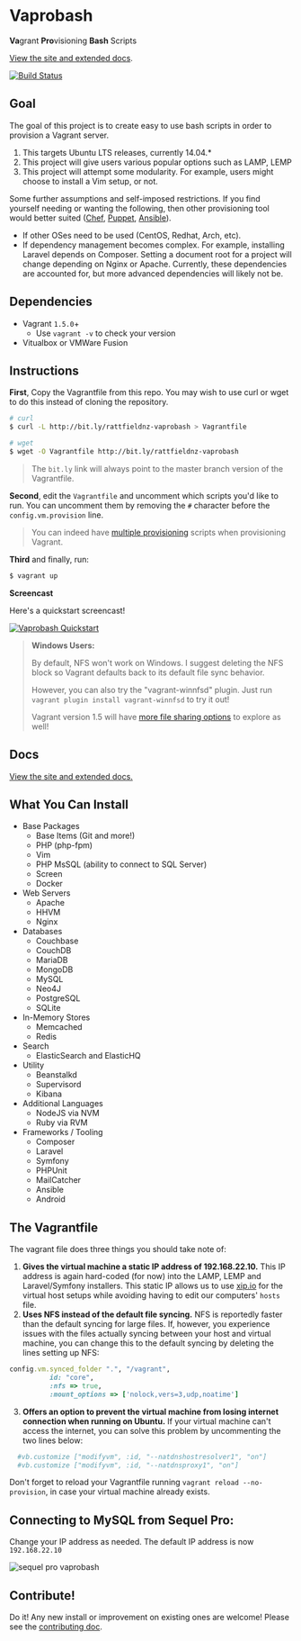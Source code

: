 # Vaprobash

**Va**&#x200B;grant **Pro**&#x200B;visioning **Bash** Scripts

[View the site and extended docs](http://fideloper.github.io/Vaprobash/index.html).

[![Build Status](https://travis-ci.org/rattfieldnz/Vaprobash.png?branch=master)](https://travis-ci.org/rattfieldnz/Vaprobash)

## Goal

The goal of this project is to create easy to use bash scripts in order to provision a Vagrant server.

1. This targets Ubuntu LTS releases, currently 14.04.*
2. This project will give users various popular options such as LAMP, LEMP
3. This project will attempt some modularity. For example, users might choose to install a Vim setup, or not.

Some further assumptions and self-imposed restrictions. If you find yourself needing or wanting the following, then other provisioning tool would better suited ([Chef](http://www.getchef.com), [Puppet](http://puppetlabs.com), [Ansible](http://www.ansibleworks.com)).

* If other OSes need to be used (CentOS, Redhat, Arch, etc).
* If dependency management becomes complex. For example, installing Laravel depends on Composer. Setting a document root for a project will change depending on Nginx or Apache. Currently, these dependencies are accounted for, but more advanced dependencies will likely not be.

## Dependencies

* Vagrant `1.5.0`+
    * Use `vagrant -v` to check your version
* Vitualbox or VMWare Fusion

## Instructions

**First**, Copy the Vagrantfile from this repo. You may wish to use curl or wget to do this instead of cloning the repository.

```bash
# curl
$ curl -L http://bit.ly/rattfieldnz-vaprobash > Vagrantfile

# wget
$ wget -O Vagrantfile http://bit.ly/rattfieldnz-vaprobash
```

> The `bit.ly` link will always point to the master branch version of the Vagrantfile.

**Second**, edit the `Vagrantfile` and uncomment which scripts you'd like to run. You can uncomment them by removing the `#` character before the `config.vm.provision` line.

> You can indeed have [multiple provisioning](http://docs.vagrantup.com/v2/provisioning/basic_usage.html) scripts when provisioning Vagrant.

**Third** and finally, run:

```bash
$ vagrant up
```

**Screencast**

Here's a quickstart screencast!

[<img src="https://secure-b.vimeocdn.com/ts/463/341/463341369_960.jpg" alt="Vaprobash Quickstart" style="max-width:100%"/>](http://vimeo.com/fideloper/vaprobash-quickstart)

> <strong>Windows Users:</strong>
>
> By default, NFS won't work on Windows. I suggest deleting the NFS block so Vagrant defaults back to its default file sync behavior.
>
> However, you can also try the "vagrant-winnfsd" plugin. Just run `vagrant plugin install vagrant-winnfsd` to try it out!
>
> Vagrant version 1.5 will have [more file sharing options](https://www.vagrantup.com/blog/feature-preview-vagrant-1-5-rsync.html) to explore as well!

## Docs

[View the site and extended docs.](http://fideloper.github.io/Vaprobash/index.html)

## What You Can Install

* Base Packages
	* Base Items (Git and more!)
	* PHP (php-fpm)
	* Vim
	* PHP MsSQL (ability to connect to SQL Server)
	* Screen
	* Docker
* Web Servers
	* Apache
	* HHVM
	* Nginx
* Databases
	* Couchbase
	* CouchDB
	* MariaDB
	* MongoDB
	* MySQL
	* Neo4J
	* PostgreSQL
	* SQLite
* In-Memory Stores
	* Memcached
	* Redis
* Search
	* ElasticSearch and ElasticHQ
* Utility
	* Beanstalkd
	* Supervisord
    * Kibana
* Additional Languages
	* NodeJS via NVM
	* Ruby via RVM
* Frameworks / Tooling
	* Composer
	* Laravel
	* Symfony
	* PHPUnit
	* MailCatcher
    * Ansible
	* Android

## The Vagrantfile

The vagrant file does three things you should take note of:

1. **Gives the virtual machine a static IP address of 192.168.22.10.** This IP address is again hard-coded (for now) into the LAMP, LEMP and Laravel/Symfony installers. This static IP allows us to use [xip.io](http://xip.io) for the virtual host setups while avoiding having to edit our computers' `hosts` file.
2. **Uses NFS instead of the default file syncing.** NFS is reportedly faster than the default syncing for large files. If, however, you experience issues with the files actually syncing between your host and virtual machine, you can change this to the default syncing by deleting the lines setting up NFS:

  ```ruby
  config.vm.synced_folder ".", "/vagrant",
            id: "core",
            :nfs => true,
            :mount_options => ['nolock,vers=3,udp,noatime']
  ```
3. **Offers an option to prevent the virtual machine from losing internet connection when running on Ubuntu.** If your virtual machine can't access the internet, you can solve this problem by uncommenting the two lines below:

  ```ruby
    #vb.customize ["modifyvm", :id, "--natdnshostresolver1", "on"]
    #vb.customize ["modifyvm", :id, "--natdnsproxy1", "on"]
  ```

  Don't forget to reload your Vagrantfile running `vagrant reload --no-provision`, in case your virtual machine already exists.

## Connecting to MySQL from Sequel Pro:

Change your IP address as needed. The default IP address is now `192.168.22.10`

![sequel pro vaprobash](http://fideloper.github.io/Vaprobash/img/sequel_pro.png)

## Contribute!

Do it! Any new install or improvement on existing ones are welcome! Please see the [contributing doc](/contributing.md).
